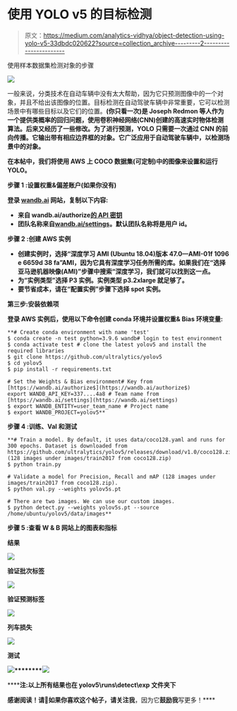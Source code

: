 # 使用 YOLO v5 的目标检测

> 原文：<https://medium.com/analytics-vidhya/object-detection-using-yolo-v5-33dbdc020622?source=collection_archive---------2----------------------->

使用样本数据集检测对象的步骤

![](img/63324b20359a3df8fc4bd1467e11c947.png)

一般来说，分类技术在自动车辆中没有太大帮助，因为它只预测图像中的一个对象，并且不给出该图像的位置。目标检测在自动驾驶车辆中非常重要，它可以检测场景中有哪些目标以及它们的位置。[](https://arxiv.org/pdf/1506.02640.pdf)****(你只看一次)是 Joseph Redmon 等人作为一个提供类概率的回归问题，使用卷积神经网络(CNN)创建的高速实时物体检测算法。后来又经历了一些修改。为了进行预测，YOLO 只需要一次通过 CNN 的前向传播。它输出带有相应边界框的对象。它广泛应用于自动驾驶车辆中，以检测场景中的对象。****

****在本帖中，我们将使用 AWS 上 COCO 数据集(可定制)中的图像来设置和运行 YOLO。****

******步骤 1** :设置权重&偏差账户(如果你没有)****

****登录 [wandb.ai](https://wandb.ai/) 网站，复制以下内容:****

*   ****来自 wandb.ai/authorize[的 API 密钥](https://wandb.ai/authorize)****
*   ****团队名称来自[wandb.ai/settings](https://wandb.ai/settings)。默认团队名称将是用户 id。****

******步骤 2** :创建 AWS 实例****

*   ****创建实例时，选择“**深度学习 AMI (Ubuntu 18.04)版本 47.0—AMI-01f 1096 e 6659d 38 fa**”AMI，因为它具有深度学习任务所需的库。如果我们在“选择亚马逊机器映像(AMI)”步骤中搜索“**深度学习**，我们就可以找到这一点。****
*   ****为“实例类型”选择 P3 实例。实例类型 p3.2xlarge 就足够了。****
*   ****要节省成本，请在“配置实例”步骤下选择 spot 实例。****

****第三步:安装依赖项****

****登录 AWS 实例后，使用以下命令创建 **conda 环境**并设置权重& Bias 环境变量:****

```
**# Create conda environment with name 'test'
$ conda create -n test python=3.9.6 wandb# login to test environment
$ conda activate test # clone the latest yolov5 and install the required libraries
$ git clone https://github.com/ultralytics/yolov5 
$ cd yolov5
$ pip install -r requirements.txt

# Set the Weights & Bias environment# Key from [https://wandb.ai/authorize$](https://wandb.ai/authorize$)
export WANDB_API_KEY=337....4a8 # Team name from [https://wandb.ai/settings](https://wandb.ai/settings)
$ export WANDB_ENTITY=user_team_name # Project name
$ export WANDB_PROJECT=yolov5**
```

******步骤 4** :训练、Val 和测试****

```
**# Train a model. By default, it uses data/coco128.yaml and runs for 300 epochs. Dataset is downloaded from  https://github.com/ultralytics/yolov5/releases/download/v1.0/coco128.zip (128 images under images/train2017 from coco128.zip)
$ python train.py  

# Validate a model for Precision, Recall and mAP (128 images under images/train2017 from coco128.zip).
$ python val.py --weights yolov5s.pt    

# There are two images. We can use our custom images.
$ python detect.py --weights yolov5s.pt --source /home/ubuntu/yolov5/data/images**
```

******步骤 5** :查看 W & B 网站上的图表和指标****

******结果******

****![](img/2c0845085e0726e11c258902fbbd2e7e.png)****

******验证批次标签******

****![](img/d22db8cacafc409ad894873fcd92a0f3.png)****

******验证预测标签******

****![](img/53c2c749b12f8d7702027d074d4b673c.png)****

******列车损失******

****![](img/c427dd69038b84824ac2098b23592d71.png)****

******测试******

****![](img/e363aa1e032b15d3b3f059643a19a1ac.png)********![](img/415e184dd165490c980e220b9dfd27a1.png)****

******注:**以上所有结果也在 **yolov5\runs\detect\exp** 文件夹下****

******感谢**阅读！请👏如果你喜欢这个帖子，请**关注我**，因为它**鼓励我**写更多！****